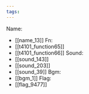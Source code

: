 ```yaml
---
tags:
---
```

Name:
- [[name_13]]
Fn:
- [[t4101_function65]]
- [[t4101_function66]]
Sound:
- [[sound_143]]
- [[sound_203]]
- [[sound_39]]
Bgm:
- [[bgm_1]]
Flag:
- [[flag_9477]]
